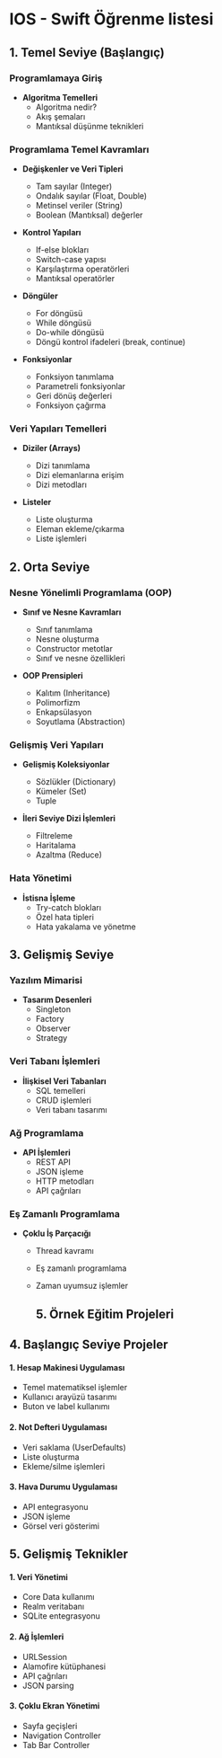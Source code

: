 # IOS - Swift Öğrenme listesi

## 1. Temel Seviye (Başlangıç)

### Programlamaya Giriş
- **Algoritma Temelleri**
  - Algoritma nedir?
  - Akış şemaları
  - Mantıksal düşünme teknikleri

### Programlama Temel Kavramları
- **Değişkenler ve Veri Tipleri**
  - Tam sayılar (Integer)
  - Ondalık sayılar (Float, Double)
  - Metinsel veriler (String)
  - Boolean (Mantıksal) değerler

- **Kontrol Yapıları**
  - If-else blokları
  - Switch-case yapısı
  - Karşılaştırma operatörleri
  - Mantıksal operatörler

- **Döngüler**
  - For döngüsü
  - While döngüsü
  - Do-while döngüsü
  - Döngü kontrol ifadeleri (break, continue)

- **Fonksiyonlar**
  - Fonksiyon tanımlama
  - Parametreli fonksiyonlar
  - Geri dönüş değerleri
  - Fonksiyon çağırma

### Veri Yapıları Temelleri
- **Diziler (Arrays)**
  - Dizi tanımlama
  - Dizi elemanlarına erişim
  - Dizi metodları

- **Listeler**
  - Liste oluşturma
  - Eleman ekleme/çıkarma
  - Liste işlemleri

## 2. Orta Seviye

### Nesne Yönelimli Programlama (OOP)
- **Sınıf ve Nesne Kavramları**
  - Sınıf tanımlama
  - Nesne oluşturma
  - Constructor metotlar
  - Sınıf ve nesne özellikleri

- **OOP Prensipleri**
  - Kalıtım (Inheritance)
  - Polimorfizm
  - Enkapsülasyon
  - Soyutlama (Abstraction)

### Gelişmiş Veri Yapıları
- **Gelişmiş Koleksiyonlar**
  - Sözlükler (Dictionary)
  - Kümeler (Set)
  - Tuple

- **İleri Seviye Dizi İşlemleri**
  - Filtreleme
  - Haritalama
  - Azaltma (Reduce)

### Hata Yönetimi
- **İstisna İşleme**
  - Try-catch blokları
  - Özel hata tipleri
  - Hata yakalama ve yönetme

## 3. Gelişmiş Seviye

### Yazılım Mimarisi
- **Tasarım Desenleri**
  - Singleton
  - Factory
  - Observer
  - Strategy

### Veri Tabanı İşlemleri
- **İlişkisel Veri Tabanları**
  - SQL temelleri
  - CRUD işlemleri
  - Veri tabanı tasarımı

### Ağ Programlama
- **API İşlemleri**
  - REST API
  - JSON işleme
  - HTTP metodları
  - API çağrıları

### Eş Zamanlı Programlama
- **Çoklu İş Parçacığı**
  - Thread kavramı
  - Eş zamanlı programlama
  - Zaman uyumsuz işlemler
 
    ## 5. Örnek Eğitim Projeleri

## 4. Başlangıç Seviye Projeler

#### 1. Hesap Makinesi Uygulaması
- Temel matematiksel işlemler
- Kullanıcı arayüzü tasarımı
- Buton ve label kullanımı

#### 2. Not Defteri Uygulaması
- Veri saklama (UserDefaults)
- Liste oluşturma
- Ekleme/silme işlemleri

#### 3. Hava Durumu Uygulaması
- API entegrasyonu
- JSON işleme
- Görsel veri gösterimi


## 5. Gelişmiş Teknikler

#### 1. Veri Yönetimi
- Core Data kullanımı
- Realm veritabanı
- SQLite entegrasyonu

#### 2. Ağ İşlemleri
- URLSession
- Alamofire kütüphanesi
- API çağrıları
- JSON parsing

#### 3. Çoklu Ekran Yönetimi
- Sayfa geçişleri
- Navigation Controller
- Tab Bar Controller
